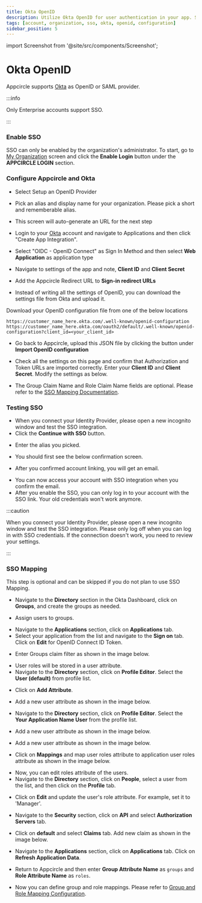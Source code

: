 ```yaml
---
title: Okta OpenID
description: Utilize Okta OpenID for user authentication in your app. Streamline sign-in processes and boost security with Appcircle.
tags: [account, organization, sso, okta, openid, configuration]
sidebar_position: 5
---
```


import Screenshot from '@site/src/components/Screenshot';

# Okta OpenID

Appcircle supports [Okta](https://www.okta.com/) as OpenID or SAML provider.

:::info

Only Enterprise accounts support SSO.

:::

### Enable SSO

SSO can only be enabled by the organization's administrator. To start, go to [My Organization](/account/my-organization) screen and click the **Enable Login** button under the **APPCIRCLE LOGIN** section.

<Screenshot url='https://cdn.appcircle.io/docs/assets/enable-sso_v3.png' />

### Configure Appcircle and Okta

- Select Setup an OpenID Provider

<Screenshot url='https://cdn.appcircle.io/docs/assets/sso-form_v2.png' />

- Pick an alias and display name for your organization. Please pick a short and rememberable alias.

- This screen will auto-generate an URL for the next step

<Screenshot url='https://cdn.appcircle.io/docs/assets/sso-openid1_v2.png' />

- Login to your [Okta](https://www.okta.com/) account and navigate to Applications and then click "Create App Integration".

<Screenshot url='https://cdn.appcircle.io/docs/assets/oktacreateapp.png' />

- Select "OIDC - OpenID Connect" as Sign In Method and then select **Web Application** as application type

<Screenshot url='https://cdn.appcircle.io/docs/assets/oktawebapp.png' />

- Navigate to settings of the app and note, **Client ID** and **Client Secret**

<Screenshot url='https://cdn.appcircle.io/docs/assets/oktaopenidsettings1.png' />

- Add the Appcircle Redirect URL to **Sign-in redirect URLs**

<Screenshot url='https://cdn.appcircle.io/docs/assets/oktaopenidsettings2.png' />

- Instead of writing all the settings of OpenID, you can download the settings file from Okta and upload it.

Download your OpenID configuration file from one of the below locations

```
https://customer_name_here.okta.com/.well-known/openid-configuration
https://customer_name_here.okta.com/oauth2/default/.well-known/openid-configuration?client_id=<your_client_id>

```

- Go back to Appcircle, upload this JSON file by clicking the button under **Import OpenID configuration**

<Screenshot url='https://cdn.appcircle.io/docs/assets/sso-openid1_v2.png' />

- Check all the settings on this page and confirm that Authorization and Token URLs are imported correctly. Enter your **Client ID** and **Client Secret**. Modify the settings as below.

<Screenshot url='https://cdn.appcircle.io/docs/assets/sso-openid2_v2.png' />

- The Group Claim Name and Role Claim Name fields are optional. Please refer to the [SSO Mapping Documentation](/account/my-organization/integrations/authentications/sso-providers-configuration/okta-openid#sso-mapping).

### Testing SSO

- When you connect your Identity Provider, please open a new incognito window and test the SSO integration.
- Click the **Continue with SSO** button.

<Screenshot url='https://cdn.appcircle.io/docs/assets/sso-loginbutton.png' />

- Enter the alias you picked.

<Screenshot url="https://cdn.appcircle.io/docs/assets/sso-alias.png" />

- You should first see the below confirmation screen.

<Screenshot url='https://cdn.appcircle.io/docs/assets/sso-linkaccount.png' />

- After you confirmed account linking, you will get an email.

<Screenshot url='https://cdn.appcircle.io/docs/assets/sso-confirmlink.png' />

- You can now access your account with SSO integration when you confirm the email.
- After you enable the SSO, you can only log in to your account with the SSO link. Your old credentials won't work anymore.

:::caution

When you connect your Identity Provider, please open a new incognito window and test the SSO integration. Please only log off when you can log in with SSO credentials. If the connection doesn't work, you need to review your settings.

:::

### SSO Mapping

This step is optional and can be skipped if you do not plan to use SSO Mapping.

- Navigate to the **Directory** section in the Okta Dashboard, click on **Groups**, and create the groups as needed.

<Screenshot url='https://cdn.appcircle.io/docs/assets/sso-mapping-okta-create-groups.png' />

- Assign users to groups.

<Screenshot url='https://cdn.appcircle.io/docs/assets/sso-mapping-okta-assign-users-to-groups.png' />

- Navigate to the **Applications** section, click on **Applications** tab.
- Select your application from the list and navigate to the **Sign on** tab. Click on **Edit** for OpenID Connect ID Token.

<Screenshot url='https://cdn.appcircle.io/docs/assets/sso-mapping-okta-oidc-edit-id-token.png' />

- Enter Groups claim filter as shown in the image below.

<Screenshot url='https://cdn.appcircle.io/docs/assets/sso-mapping-okta-oidc-groups-claim.png' />

- User roles will be stored in a user attribute. 
- Navigate to the **Directory** section, click on **Profile Editor**. Select the **User (default)** from profile list.

<Screenshot url='https://cdn.appcircle.io/docs/assets/sso-mapping-okta-profile-editor.png' />

- Click on **Add Attribute**.

<Screenshot url='https://cdn.appcircle.io/docs/assets/sso-mapping-okta-create-user-attribute1.png' />

- Add a new user attribute as shown in the image below.

<Screenshot url='https://cdn.appcircle.io/docs/assets/sso-mapping-okta-create-user-attribute2.png' />

- Navigate to the **Directory** section, click on **Profile Editor**. Select the **Your Application Name User** from the profile list.

<Screenshot url='https://cdn.appcircle.io/docs/assets/sso-mapping-okta-oidc-profile-editor.png' />

- Add a new user attribute as shown in the image below.

<Screenshot url='https://cdn.appcircle.io/docs/assets/sso-mapping-okta-oidc-add-roles-attribute.png' />

- Add a new user attribute as shown in the image below.

<Screenshot url='https://cdn.appcircle.io/docs/assets/sso-mapping-okta-oidc-add-roles-attribute.png' />

- Click on **Mappings** and map user roles attribute to application user roles attribute as shown in the image below.

<Screenshot url='https://cdn.appcircle.io/docs/assets/sso-mapping-okta-oidc-map-roles-attribute.png' />

- Now, you can edit roles attribute of the users. 
- Navigate to the **Directory** section, click on **People**, select a user from the list, and then click on the **Profile** tab. 

<Screenshot url='https://cdn.appcircle.io/docs/assets/sso-mapping-okta-edit-user-attribute1.png' />

- Click on **Edit** and update the user's role attribute. For example, set it to 'Manager'.

<Screenshot url='https://cdn.appcircle.io/docs/assets/sso-mapping-okta-edit-user-attribute2.png' />

- Navigate to the **Security** section, click on **API** and select **Authorization Servers** tab.

<Screenshot url='https://cdn.appcircle.io/docs/assets/sso-mapping-okta-oidc-security-api.png' />

- Click on **default** and select **Claims** tab. Add new claim as shown in the image below.

<Screenshot url='https://cdn.appcircle.io/docs/assets/sso-mapping-okta-oidc-add-roles-claim.png' />

- Navigate to the **Applications** section, click on **Applications** tab. Click on **Refresh Application Data**.
 
<Screenshot url='https://cdn.appcircle.io/docs/assets/sso-mapping-okta-refresh-application-data.png' />

- Return to Appcircle and then enter **Group Attribute Name** as ``groups`` and **Role Attribute Name** as ``roles``.

<Screenshot url='https://cdn.appcircle.io/docs/assets/sso-mapping-okta-oidc-group-role-claim-name.png' />

- Now you can define group and role mappings. Please refer to [Group and Role Mapping Configuration](/account/my-organization/integrations/authentications/sso-providers-configuration/single-sign-on#group-and-role-mapping-configuration).